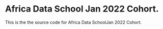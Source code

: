 # Africa Data School Jan 2022 Cohort.
This is the the source code for Africa Data SchoolJan 2022 Cohort.
